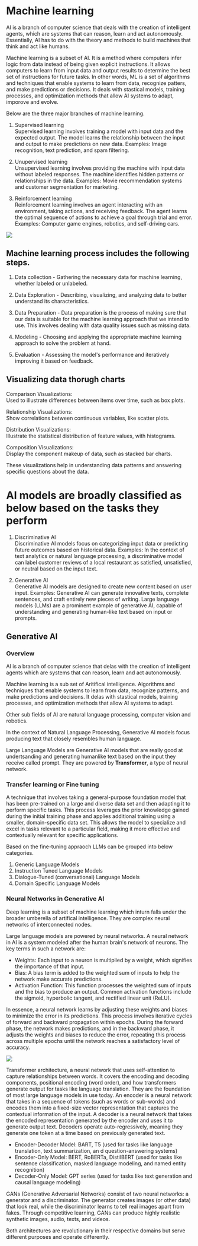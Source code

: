 # Machine learning

AI is a branch of computer science that deals with the creation of intelligent agents, which are systems that can reason, learn and act autonomously. Essentially, AI has to do with the theory and methods to build machines that think and act like humans.

Machine learning is a subset of AI. It is a method where computers infer logic from data instead of being given explicit instructions. It allows computers to learn from input data and output results to determine the best set of instructions for future tasks. In other words, ML is a set of algorithms and techniques that enable systems to learn from data, recognize patters, and make predictions or decisions. It deals with stastical models, training processes, and optimization methods that allow AI systems to adapt, imporove and evolve.

Below are the three major branches of machine learning.

1. Supervised learning  
Supervised learning involves training a model with input data and the expected output. The model learns the relationship between the input and output to make predictions on new data.
Examples: Image recognition, text prediction, and spam filtering.

2. Unupervised learning  
Unsupervised learning involves providing the machine with input data without labeled responses. The machine identifies hidden patterns or relationships in the data.
Examples: Movie recommendation systems and customer segmentation for marketing.

3. Reinforcement learning  
Reinforcement learning involves an agent interacting with an environment, taking actions, and receiving feedback. The agent learns the optimal sequence of actions to achieve a goal through trial and error.
Examples: Computer game engines, robotics, and self-driving cars.

![](images/ml_branches.png)

## Machine learning process includes the following steps.  
1. Data collection - Gathering the necessary data for machine learning, whether labeled or unlabeled.

2. Data Exploration - Describing, visualizing, and analyzing data to better understand its characteristics.

3. Data Preparation - Data preparation is the process of making sure that our data is suitable for the machine learning approach that we intend to use. This involves dealing with data quality issues such as missing data.

4. Modeling - Choosing and applying the appropriate machine learning approach to solve the problem at hand.

5. Evaluation - Assessing the model's performance and iteratively improving it based on feedback.


## Visualizing data thorugh charts
Comparison Visualizations:  
Used to illustrate differences between items over time, such as box plots.

Relationship Visualizations:  
Show correlations between continuous variables, like scatter plots.

Distribution Visualizations:  
Illustrate the statistical distribution of feature values, with histograms.

Composition Visualizations:  
Display the component makeup of data, such as stacked bar charts.

These visualizations help in understanding data patterns and answering specific questions about the data.


# AI models are broadly classified as below based on the tasks they perform
1. Discriminative AI  
Discriminative AI models focus on categorizing input data or predicting future outcomes based on historical data.
Examples: In the context of text analytics or natural language processing, a discriminative model can label customer reviews of a local restaurant as satisfied, unsatisfied, or neutral based on the input text.

2. Generative AI  
Generative AI models are designed to create new content based on user input.
Examples: Generative AI can generate innovative texts, complete sentences, and craft entirely new pieces of writing. Large language models (LLMs) are a prominent example of generative AI, capable of understanding and generating human-like text based on input or prompts.

## Generative AI

### Overview
AI is a branch of computer science that delas with the creation of intelligent agents which are systems that can reason, learn and act autonomously.

Machine learning is a sub set of Aritifical intelligence. Algorithms and techniques that enable systems to learn from data, recognize patterns, and make predictions and decisions. It delas with stastical models, training processes, and optimization methods that allow AI systems to adapt.

Other sub fields of AI are natural language processing, computer vision and robotics.

In the context of Natural Language Processing, Generative AI models focus producing text that closely resembles human language.

Large Language Models are Generative AI models that are really good at undertsanding and generating humanlike text based on the input they receive called prompt. They are powered by **Transformer**, a type of neural network.

### Transfer learning or Fine tuning
A technique that involves taking a general-purpose foundation model that has been pre-trained on a large and diverse data set and then adapting it to perform specific tasks. This process leverages the prior knowledge gained during the initial training phase and applies additional training using a smaller, domain-specific data set. This allows the model to specialize and excel in tasks relevant to a particular field, making it more effective and contextually relevant for specific applications.

Based on the fine-tuning appraoch LLMs can be grouped into below categories.
1. Generic Language Models
2. Instruction Tuned Language Models
3. Dialogue-Tuned (conversational) Language Models
4. Domain Specific Language Models

### Neural Networks in Generative AI
Deep learning is a subset of machine learning which inturn falls under the broader umberella of artifical intelligence. They are complex neural networks of interconnected nodes. 

Large language models are powered by neural networks. A neural network in AI is a system modeled after the human brain's network of neurons. The key terms in such a network are:

* Weights: Each input to a neuron is multiplied by a weight, which signifies the importance of that input.
* Bias: A bias term is added to the weighted sum of inputs to help the network make accurate predictions.
* Activation Function: This function processes the weighted sum of inputs and the bias to produce an output. Common activation functions include the sigmoid, hyperbolic tangent, and rectified linear unit (ReLU).

In essence, a neural network learns by adjusting these weights and biases to minimize the error in its predictions. This process involves iterative cycles of forward and backward propagation within epochs. During the forward phase, the network makes predictions, and in the backward phase, it adjusts the weights and biases to reduce the error, repeating this process across multiple epochs until the network reaches a satisfactory level of accuracy.

![](images/neural_network.png)

Transformer architecture, a neural network that uses self-attention to capture relationships between words. It covers the encoding and decoding components, positional encoding (word order), and how transformers generate output for tasks like language translation. They are the foundation of most large language models in use today. An encoder is a neural network that takes in a sequence of tokens (such as words or sub-words) and encodes them into a fixed-size vector representation that captures the contextual information of the input. A decoder is a neural network that takes the encoded representation generated by the encoder and uses it to generate output text. Decoders operate auto-regressively, meaning they generate one token at a time based on previously generated text. 
* Encoder-Decoder Model: BART, T5 (used for tasks like language translation, text summarization, an d question-answering systems)
* Encoder-Only Model: BERT, RoBERTa, DistilBERT (used for tasks like sentence classification, masked language modeling, and named entity recognition)
* Decoder-Only Model: GPT series (used for tasks like text generation and causal language modeling)

GANs (Generative Adversarial Networks) consist of two neural networks: a generator and a discriminator. The generator creates images (or other data) that look real, while the discriminator learns to tell real images apart from fakes. Through competitive learning, GANs can produce highly realistic synthetic images, audio, texts, and videos.

Both architectures are revolutionary in their respective domains but serve different purposes and operate differently.



